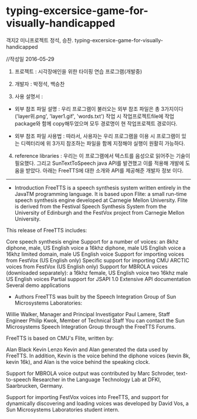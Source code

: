 # typing-excersice-game-for-visually-handicapped
객지2 미니프로젝트 정석, 승찬. typing-excersice-game-for-visually-handicapped

//작성일 2016-05-29
1. 프로젝트 : 시각장애인을 위한 타이핑 연습 프로그램(개발중)

2. 개발자 : 박정석, 백승찬

3. 사용 설명서 :

 - 외부 참조 파일 설명 :
	우리 프로그램이 불러오는 외부 참조 파일은 총 3가지이다 ('layer위.png', 'layer1.gif', 'words.txt')
	작업 시 작업프로젝트file에 작업package와 함께 copy해두었으며
	모두 경로명이 현 작업프로젝트 경로이다.

 - 외부 참조 파일 사용법 : 
	따라서, 사용자는 우리 프로그램을 이용 시
	프로그램이 있는 디렉터리에 위 3가지 참조하는 파일을 함께 지정해야 실행이 원활히 가능하다.

4. reference libraries : 
	우리는 이 프로그램에서 텍스트를 음성으로 읽어주는 기술이 필요했다.
	그리고 SunTextToSpeech java API를 발견했고 이를 적용해 개발에 도움을 받았다.
	아래는 FreeTTS에 대한 소개와 API를 제공해준 개발자 정보 이다.

-------------------------------------------------------------------------------------

 - Introduction
FreeTTS is a speech synthesis system written entirely in the JavaTM programming language. It is based upon Flite: a small run-time speech synthesis engine developed at Carnegie Mellon University. Flite is derived from the Festival Speech Synthesis System from the University of Edinburgh and the FestVox project from Carnegie Mellon University.

This release of FreeTTS includes:

Core speech synthesis engine
Support for a number of voices:
an 8khz diphone, male, US English voice
a 16khz diphone, male US English voice
a 16khz limited domain, male US English voice
Support for importing voices from FestVox (US English only)
Specific support for importing CMU ARCTIC voices from FestVox (US English only)
Support for MBROLA voices (downloaded separately):
a 16khz female, US English voice
two 16khz male US English voices
Partial support for JSAPI 1.0
Extensive API documentation
Several demo applications

 - Authors
FreeTTS was built by the Speech Integration Group of Sun Microsystems Laboratories:

Willie Walker, Manager and Principal Investigator
Paul Lamere, Staff Engineer
Philip Kwok, Member of Technical Staff
You can contact the Sun Microsystems Speech Integration Group through the FreeTTS Forums.

FreeTTS is based on CMU's Flite, written by:

Alan Black
Kevin Lenzo
Kevin and Alan generated the data used by FreeTTS. In addition, Kevin is the voice behind the diphone voices (kevin 8k, kevin 16k), and Alan is the voice behind the speaking clock.

Support for MBROLA voice output was contributed by Marc Schroder, text-to-speech Researcher in the Language Technology Lab at DFKI, Saarbrucken, Germany.

Support for importing FestVox voices into FreeTTS, and support for dynamically discovering and loading voices was developed by David Vos, a Sun Microsystems Laboratories student intern.
